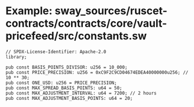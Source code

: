 # Example: sway_sources/ruscet-contracts/contracts/core/vault-pricefeed/src/constants.sw

```sway
// SPDX-License-Identifier: Apache-2.0
library;

pub const BASIS_POINTS_DIVISOR: u256 = 10_000;
pub const PRICE_PRECISION: u256 = 0xC9F2C9CD04674EDEA40000000u256; // 10 ** 30;
pub const ONE_USD: u256 = PRICE_PRECISION;
pub const MAX_SPREAD_BASIS_POINTS: u64 = 50;
pub const MAX_ADJUSTMENT_INTERVAL: u64 = 7200; // 2 hours
pub const MAX_ADJUSTMENT_BASIS_POINTS: u64 = 20;
```
